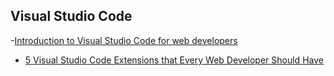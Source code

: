 Visual Studio Code
---

-[Introduction to Visual Studio Code for web developers](https://docs.microsoft.com/en-us/learn/modules/develop-web-apps-with-vs-code/1-introduction)
- [5 Visual Studio Code Extensions that Every Web Developer Should Have](https://js.plainenglish.io/5-visual-studio-code-extensions-that-every-web-developer-should-have-9326fcc42d2a)